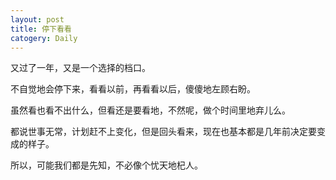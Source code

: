 ```yaml
---
layout: post
title: 停下看看
catogery: Daily
---
```


又过了一年，又是一个选择的档口。  

不自觉地会停下来，看看以前，再看看以后，傻傻地左顾右盼。  

虽然看也看不出什么，但看还是要看地，不然呢，做个时间里地弃儿么。     

都说世事无常，计划赶不上变化，但是回头看来，现在也基本都是几年前决定要变成的样子。     

所以，可能我们都是先知，不必像个忧天地杞人。  


